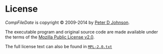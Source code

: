 # License

_CompFileDate_ is copyright © 2009-2014 by [Peter D Johnson][1].

The executable program and original source code are made available under the terms of the [Mozilla Public License v2.0][2].

The full license text can also be found in [`MPL-2.0.txt`][3]

[1]: https://gravatar.com/delphidabbler
[2]: https://www.mozilla.org/en-US/MPL/2.0/
[3]: https://github.com/delphidabbler/compfiledate/blob/master/Docs/MPL-2.0.txt
